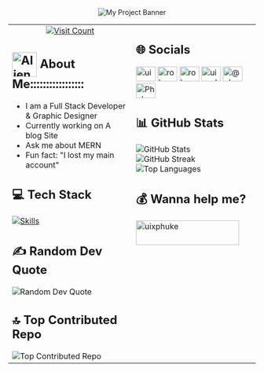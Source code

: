 <div align="center">
    <img src="https://github.com/uixPhuke/uixPhuke/raw/main/banner.png" alt="My Project Banner" />
</div>
<table>
  <tr>
   
  <td valign="top" width="50%">
      <div align="center">
    <a href="https://visitcount.itsvg.in">
        <img src="https://visitcount.itsvg.in/api?id=uixPhuke&icon=10&color=13" alt="Visit Count" />
    </a>
</div>
      <h2> <img align=center src="https://raw.githubusercontent.com/Tarikul-Islam-Anik/Animated-Fluent-Emojis/master/Emojis/Smilies/Alien%20Monster.png" alt="Alien Monster" width="50" height="50" />  About Me::::::::::::::::: </h2>
      <ul>
     <li>I am a Full Stack Developer & Graphic Designer</li>
        <li>Currently working on A blog Site</li>
        <li>Ask me about MERN</li>
        <li>Fun fact: "I lost my main account"</li>
      </ul>

   <h2>💻 Tech Stack</h2>
      <p>
        
 <a href="https://skillicons.dev">
          <img src="https://skillicons.dev/icons?i=cpp,html,ts,css,laravel,git,bootstrap,express,npm,git,react,nextjs,nodejs,sqlite,mongodb,vercel,redux,ai,ps" alt="Skills" />

 </a>
        </p>

   <h2>✍️ Random Dev Quote</h2>
      <img src="https://quotes-github-readme.vercel.app/api?type=vertical&theme=tokyonight" alt="Random Dev Quote">

   <h2>🔝 Top Contributed Repo</h2>
      <img src="https://github-contributor-stats.vercel.app/api?username=uixPhuke&limit=5&theme=dark&combine_all_yearly_contributions=true" alt="Top Contributed Repo">
  </td>


  <td valign="top" width="50%">
      <h2>🌐 Socials</h2>
      <p align="left">
        <a href="https://dev.to/uix-phuke" target="blank"><img src="https://raw.githubusercontent.com/rahuldkjain/github-profile-readme-generator/master/src/images/icons/Social/devto.svg" alt="uix-phuke" height="30" width="40" /></a>
        <a href="https://twitter.com/rohanphuke" target="blank"><img src="https://raw.githubusercontent.com/rahuldkjain/github-profile-readme-generator/master/src/images/icons/Social/twitter.svg" alt="rohanphuke" height="30" width="40" /></a>
        <a href="https://linkedin.com/in/rohan-in" target="blank"><img src="https://raw.githubusercontent.com/rahuldkjain/github-profile-readme-generator/master/src/images/icons/Social/linked-in-alt.svg" alt="rohan-in" height="30" width="40" /></a>
        <a href="https://instagram.com/uix_phuke" target="blank"><img src="https://raw.githubusercontent.com/rahuldkjain/github-profile-readme-generator/master/src/images/icons/Social/instagram.svg" alt="uix_phuke" height="30" width="40" /></a>
        <a href="https://medium.com/@phu-ke" target="blank"><img src="https://raw.githubusercontent.com/rahuldkjain/github-profile-readme-generator/master/src/images/icons/Social/medium.svg" alt="@phu-ke" height="30" width="40" /></a>
        <a href="https://discord.gg/Phuke@1390" target="blank"><img src="https://raw.githubusercontent.com/rahuldkjain/github-profile-readme-generator/master/src/images/icons/Social/discord.svg" alt="Phuke@1390" height="30" width="40" /></a>
      </p>

  <h2>📊 GitHub Stats</h2>
      <p align="left">
        <img src="https://github-readme-stats.vercel.app/api?username=uixPhuke&theme=transparent&hide_border=true&include_all_commits=true&count_private=false" alt="GitHub Stats"/><br/>
        <img src="https://github-readme-streak-stats.herokuapp.com/?user=uixPhuke&theme=transparent&hide_border=true" alt="GitHub Streak"/><br/>
        <img src="https://github-readme-stats.vercel.app/api/top-langs/?username=uixPhuke&theme=transparent&hide_border=true&include_all_commits=true&count_private=false&layout=compact" alt="Top Languages"/>
      </p>
      


  <h2>💰 Wanna help me?</h2> 
<p><a href="https://www.buymeacoffee.com/uixphuke"> <img src="https://cdn.buymeacoffee.com/buttons/v2/default-yellow.png" height="50" width="210" alt="uixphuke" /></a></p>
    </td>
  </tr>
</table>


